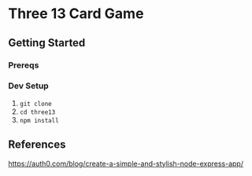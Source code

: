# Three 13 Card Game

## Getting Started

### Prereqs

### Dev Setup
1. `git clone` 
2. `cd three13`
3. `npm install`


## References
https://auth0.com/blog/create-a-simple-and-stylish-node-express-app/
